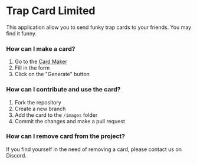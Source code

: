 # Trap Card Limited

This application allow you to send funky trap cards to your friends.
You may find it funny.

### How can I make a card?
  1. Go to the [Card Maker](https://www.cardmaker.net/yugioh/)
  2. Fill in the form
  3. Click on the "Generate" button

### How can I contribute and use the card?

  1. Fork the repository
  2. Create a new branch
  3. Add the card to the `/images` folder
  4. Commit the changes and make a pull request

### How can I remove card from the project?

If you find yourself in the need of removing a card, please contact us on Discord.